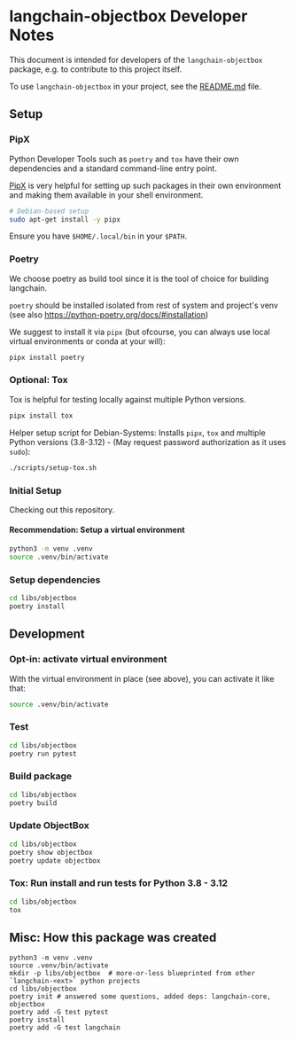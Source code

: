 langchain-objectbox Developer Notes 
===================================
This document is intended for developers of the `langchain-objectbox` package,
e.g. to contribute to this project itself.

To use `langchain-objectbox` in your project, see the [README.md](README.md) file.

Setup
-----

### PipX

Python Developer Tools such as `poetry` and `tox` have their own dependencies and a standard command-line entry point.

[PipX](https://pipx.pypa.io/stable/) is very helpful for setting up such packages in their own environment and making
them available in your shell environment.

```bash
# Debian-based setup 
sudo apt-get install -y pipx
```

Ensure you have `$HOME/.local/bin` in your `$PATH`.

### Poetry

We choose poetry as build tool since it is the tool of choice for building langchain.

`poetry` should be installed isolated from rest of system and project's venv (see also https://python-poetry.org/docs/#installation)

We suggest to install it via `pipx` (but ofcourse, you can always use local virtual environments or conda at your will):

```bash
pipx install poetry
```

### Optional: Tox

Tox is helpful for testing locally against multiple Python versions.

```bash
pipx install tox
```

Helper setup script for Debian-Systems: Installs `pipx`, `tox` and multiple Python versions (3.8-3.12) - (May request password authorization as it uses `sudo`):

```bash
./scripts/setup-tox.sh
```

### Initial Setup

Checking out this repository.

#### Recommendation: Setup a virtual environment 

```bash
python3 -m venv .venv
source .venv/bin/activate
```

### Setup dependencies

```bash
cd libs/objectbox
poetry install
```

Development
-----------

### Opt-in: activate virtual environment

With the virtual environment in place (see above), you can activate it like that:

```bash
source .venv/bin/activate
```

### Test

```bash
cd libs/objectbox
poetry run pytest
```

### Build package

```bash
cd libs/objectbox
poetry build
```

### Update ObjectBox

```bash
cd libs/objectbox
poetry show objectbox
poetry update objectbox
```

### Tox: Run install and run tests for Python 3.8 - 3.12

```bash
cd libs/objectbox
tox
```

Misc: How this package was created
----------------------------------

```
python3 -m venv .venv
source .venv/bin/activate
mkdir -p libs/objectbox  # more-or-less blueprinted from other `langchain-<ext>` python projects
cd libs/objectbox
poetry init # answered some questions, added deps: langchain-core, objectbox
poetry add -G test pytest
poetry install
poetry add -G test langchain
```
